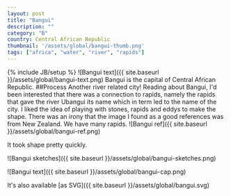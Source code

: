 ```yaml
---
layout: post
title: "Bangui"
description: ""
category: "B"
country: Central African Republic
thumbnail: '/assets/global/bangui-thumb.png'
tags: ["africa", "water", "river", "rapids"]
---
```

{% include JB/setup %}
![Bangui text]({{ site.baseurl }}/assets/global/bangui-text.png)
Bangui is the capital of Central African Republic.
##Process
Another river related city! Reading about Bangui, I'd been interested that there was a connection to rapids, namely the rapids that gave the river Ubangui its name which in term led to the name of the city. 
I liked the idea of playing with stones, rapids and eddys to make the shape. There was an irony that the image I found as a good references was from New Zealand. We have many rapids.
![Bangui ref]({{ site.baseurl }}/assets/global/bangui-ref.png)

It took shape pretty quickly.

![Bangui sketches]({{ site.baseurl }}/assets/global/bangui-sketches.png)

![Bangui text]({{ site.baseurl }}/assets/global/bangui-cap.png)

It's also available [as SVG]({{ site.baseurl }}/assets/global/bangui.svg)